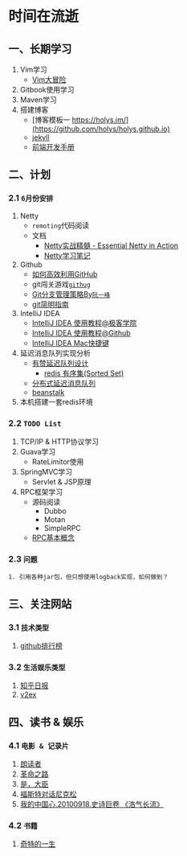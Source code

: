 # 时间在流逝


## 一、长期学习

1. Vim学习
     - [Vim大冒险](http://vim-adventures.com/)
2. Gitbook使用学习
3. Maven学习
4. 搭建博客
	- [博客模板一 https://holys.im/](https://github.com/holys/holys.github.io)
	- [jekyll](http://jekyllcn.com/)
	- [前端开发手册](https://dwqs.gitbooks.io/frontenddevhandbook/content/index.html)


## 二、计划

### 2.1 `6月份安排`

1. Netty
	- `remoting`代码阅读
	- 文档
		- [Netty实战精髓 - Essential Netty in Action](https://www.gitbook.com/book/waylau/essential-netty-in-action/details)
		- [Netty学习笔记](http://skyao.github.io/leaning-netty/buffer/buffer.html)
2. Github
	- [如何高效利用GitHub](http://www.yangzhiping.com/tech/github.html)
	- git闯关游戏[`githug`](https://github.com/Gazler/githug)
	- [Git分支管理策略By`阮一峰`](http://www.ruanyifeng.com/blog/2012/07/git.html)
	- [git简明指南](http://rogerdudler.github.io/git-guide/index.zh.html)
3. IntelliJ IDEA
	- [IntelliJ IDEA 使用教程@极客学院](http://wiki.jikexueyuan.com/project/intellij-idea-tutorial/)
	- [IntelliJ IDEA 使用教程@Github](https://github.com/judasn/IntelliJ-IDEA-Tutorial/)
	- [IntelliJ IDEA Mac快捷键](https://resources.jetbrains.com/assets/products/intellij-idea/IntelliJIDEA_ReferenceCard_Mac.pdf)
4. 延迟消息队列实现分析
	- [有赞延迟队列设计](http://tech.youzan.com/queuing_delay)
		- [redis 有序集(Sorted Set)](https://redis.readthedocs.org/en/2.4/sorted_set.html)
	- [分布式延迟消息队列](http://zhangyp.net/rabbitmq-delayqueue/)
	- [beanstalk](http://kr.github.io/beanstalkd/download.html)
5. 本机搭建一套redis环境

### 2.2 	`TODO List`

1. TCP/IP & HTTP协议学习
2. Guava学习
	- RateLimitor使用
3. SpringMVC学习
	- Servlet & JSP原理
4. RPC框架学习
	- 源码阅读
		- Dubbo
		- Motan
		- SimpleRPC
	- [RPC基本概念](http://www.zmannotes.com/index.php/2015/10/22/rpc/)

### 2.3 `问题`

	1. 引用各种jar包，但只想使用logback实现，如何做到？


## 三、关注网站

### 3.1 `技术类型`

1. [github排行榜](http://githuber.cn/)

### 3.2 `生活娱乐类型`

1. [知乎日报](http://daily.zhihu.com/)
2. [v2ex](https://www.v2ex.com/)


## 四、读书 & 娱乐

### 4.1 `电影 & 记录片`

1. [朗读者](http://baike.baidu.com/link?url=sp5BWV_r5Nz6qZwsLuctp0w58UQdwuUUO3lTggY8mUBo7vArKZj6-OOz_yY41ggkEN-uc8u5CW6KedKxTa-cO11AZugEwZOtbWO-VWSMSRgZZC-ADh97rb14_qSI-3RfVzAiikT4MtjKU93D6vBM6Aacm47by6XLhQ9i5Sl0EIq)
2. [革命之路](http://baike.baidu.com/subview/1398130/6312081.htm)
3. [是，大臣](http://baike.baidu.com/item/%E6%98%AF%EF%BC%8C%E5%A4%A7%E8%87%A3/6278906)
4. [福斯特对话尼克松](http://baike.baidu.com/view/2224041.htm)
4. [我的中国心.20100918.史诗巨卷 《浩气长流》](http://www.tudou.com/programs/view/Zv1vL7V-E_g)

### 4.2 `书籍`

1. [奇特的一生](http://baike.baidu.com/view/3488715.htm)
